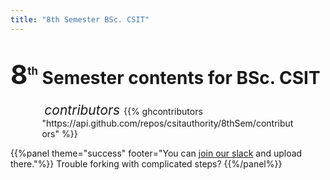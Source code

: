 ```yaml
---
title: "8th Semester BSc. CSIT"
---
```


# <span style="font-size:1.5em;">8<sup style="font-size:0.4em;">th</sup></span> Semester contents for BSc. CSIT

<div style="width:80%; margin:0 auto;"><i class="fa fa-fw fa-users" style="text-align: center; width: 100%;">&nbsp;<span style=" font-size: 1.5em;">contributors </span></i>
{{% ghcontributors "https://api.github.com/repos/csitauthority/8thSem/contributors" %}}
</div>

{{%panel theme="success" footer="You can <a href='https://join.slack.com/t/csitauthority/shared_invite/enQtMjgwOTA1NjExMzQ1LTc2Yzg0ODkyNzcxYjkyNzczOTdiMDE1OTIxNzg4MjNkOWJlM2U2MDc3OTBiOGQ4YWE0YTNlNDFkYWE2NjNlOTk' target='_blank'>join our slack</a> and upload there."%}}
Trouble forking with complicated steps?
{{%/panel%}}